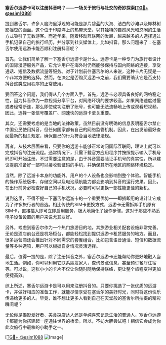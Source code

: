 **塞舌尔远游卡可以注册抖音吗？——一场关于旅行与社交的奇妙探索[[TG💪+ @esim1088](https://t.me/s/esim1088)]**

提到塞舌尔，许多人脑海里浮现的可能是那片碧蓝的大海、洁白的沙滩以及椰林树影摇曳的画面。这个位于印度洋上的热带天堂，以其独特的自然风光和悠闲的生活方式吸引了无数游客。而近年来，随着移动互联网的发展，越来越多的人选择通过手机记录自己的旅行经历，并分享到社交媒体上，比如抖音。那么问题来了：在塞舌尔使用远游卡能否顺利注册抖音呢？

首先，让我们简单了解一下塞舌尔远游卡是什么。远游卡是一种专门为旅行者设计的国际漫游服务产品，它允许用户在海外时仍然能够保持与国内网络的连接，享受通话、短信及数据流量等服务。对于计划前往塞舌尔的人来说，这种卡片无疑是一个非常方便的选择。然而，在决定是否购买远游卡之前，我们需要确认它是否支持抖音这类应用程序的正常使用。

要回答这个问题，我们得从几个方面入手。首先，远游卡必须具备良好的网络稳定性，因为抖音作为一款视频分享平台，对网络环境的要求较高。如果网络速度过慢或者经常断连，那么即使成功注册了账号，也可能无法流畅地上传或观看短视频。因此，选择一张信号覆盖广、网速快的远游卡至关重要。

其次，还需要考虑的是当地的法律政策。虽然目前没有明确的信息表明塞舌尔禁止中国公民使用抖音，但任何国家都有自己的网络监管机制。因此，在出发前最好查阅最新的相关规定，确保自己的行为符合当地法律法规。

再者，从技术层面来看，只要你的远游卡能够正常访问国际互联网，理论上就可以完成抖音的注册流程。通常情况下，只需下载官方应用程序并按照提示输入手机号码即可开始注册。不过需要注意的是，由于抖音需要验证手机号的真实性，所以建议提前准备好一部可以接收验证码的手机，并确保其所在地区的网络环境稳定。

当然，除了远游卡本身的功能外，用户的个人设备也会影响到整个体验。智能手机的操作系统版本、存储空间以及电池续航能力都会影响到抖音的运行效果。因此，在出行前务必检查好自己的手机状况，必要时可以更换一部性能更佳的新机。

说到这里，不得不提一下塞舌尔远游卡的一个重要优势——即插即用的设计让它成为了许多旅行者的首选。相比传统的SIM卡更换方式，远游卡无需拆卸手机原有SIM卡，直接插入即可立即启用服务，极大地简化了操作步骤。这对于那些不熟悉电子设备设置的用户来说尤其友好。

另外，考虑到塞舌尔作为一个热门旅游目的地，其旅游业相关配套设施非常完善。无论是酒店前台还是机场柜台，都能轻松找到提供远游卡租赁服务的地方。而且，很多运营商还会推出针对不同需求的套餐组合，比如包含语音通话、短信和数据流量等多种选项，用户可以根据自身情况灵活选择。

最后，值得一提的是，除了注册抖音之外，塞舌尔远游卡还能帮助你更好地融入当地生活。例如，你可以利用它联系朋友家人，查询景点信息，甚至预订餐厅住宿等。可以说，这张小小的卡片不仅让你随时随地保持联络，更让整个旅程变得更加便捷高效。

综上所述，塞舌尔远游卡是可以用来注册抖音的。只要你挑选了一张优质的远游卡，并做好相应的准备工作，就能尽情享受在塞舌尔的美好时光，同时将这份快乐传递给更多的人。毕竟，谁不想让更多人看到自己在天堂般的塞舌尔所拍摄的精彩瞬间呢？

无论你是摄影爱好者、美食探店达人还是单纯喜欢记录生活的普通人，塞舌尔远游卡都能为你搭建起一座通往世界的桥梁。所以，不妨大胆尝试吧！相信它会成为你此次旅行中最棒的小助手之一。

[[TG💪+ @esim1088](https://t.me/s/esim1088) ![Image](https://i.postimg.cc/4NQfJmqS/Snipaste-2025-05-13-00-14-12.png)]